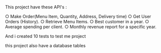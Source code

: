 This project have these API's :

○ Make Order(Menu Item, Quantity, Address, Delivery time)
○ Get User Orders (History).
○ Retrieve Menu Items.
○ Best customer in a year.
○ Average spending per client.
○ Monthly revenue report for a specific year.

And i created 10 tests to test me project

this project also have a database tables
